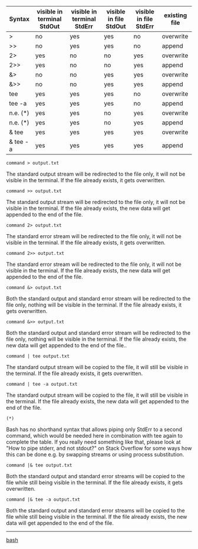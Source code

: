 | Syntax  | visible in terminal StdOut  |  visible in terminal StdErr  |  visible in file StdOut  |  visible in file StdErr  |   existing file   |
| -------- | -------- | -------- | -------- | -------- | -------- | 
|    >     |    no    |   yes    |   yes    |    no    | overwrite |
|    >>    |    no    |   yes    |   yes    |    no    |  append |
|   2>     |   yes    |    no    |    no    |   yes    | overwrite
|   2>>    |   yes    |    no    |    no    |   yes    |  append
|   &>     |    no    |    no    |   yes    |   yes    | overwrite
|   &>>    |    no    |    no    |   yes    |   yes    |  append
| tee    |   yes    |   yes    |   yes    |    no    | overwrite
| tee -a |   yes    |   yes    |   yes    |    no    |  append
| n.e. (*) |   yes    |   yes    |    no    |   yes    | overwrite
| n.e. (*) |   yes    |   yes    |    no    |   yes    |  append
| & tee    |   yes    |   yes    |   yes    |   yes    | overwrite
| & tee -a |   yes    |   yes    |   yes    |   yes    |  append

`command > output.txt`

The standard output stream will be redirected to the file only, it will not be visible in the terminal. If the file already exists, it gets overwritten.

`command >> output.txt`

The standard output stream will be redirected to the file only, it will not be visible in the terminal. If the file already exists, the new data will get appended to the end of the file.

`command 2> output.txt`

The standard error stream will be redirected to the file only, it will not be visible in the terminal. If the file already exists, it gets overwritten.

`command 2>> output.txt`

The standard error stream will be redirected to the file only, it will not be visible in the terminal. If the file already exists, the new data will get appended to the end of the file.

`command &> output.txt`

Both the standard output and standard error stream will be redirected to the file only, nothing will be visible in the terminal. If the file already exists, it gets overwritten.

`command &>> output.txt`

Both the standard output and standard error stream will be redirected to the file only, nothing will be visible in the terminal. If the file already exists, the new data will get appended to the end of the file..

`command | tee output.txt`

The standard output stream will be copied to the file, it will still be visible in the terminal. If the file already exists, it gets overwritten.

`command | tee -a output.txt`

The standard output stream will be copied to the file, it will still be visible in the terminal. If the file already exists, the new data will get appended to the end of the file.

`(*)`

Bash has no shorthand syntax that allows piping only StdErr to a second command, which would be needed here in combination with tee again to complete the table. If you really need something like that, please look at "How to pipe stderr, and not stdout?" on Stack Overflow for some ways how this can be done e.g. by swapping streams or using process substitution.

`command |& tee output.txt`

Both the standard output and standard error streams will be copied to the file while still being visible in the terminal. If the file already exists, it gets overwritten.

`command |& tee -a output.txt`

Both the standard output and standard error streams will be copied to the file while still being visible in the terminal. If the file already exists, the new data will get appended to the end of the file.

**********
[bash](/tags/bash.md)
